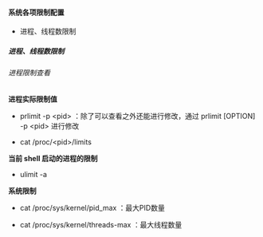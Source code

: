 #### 系统各项限制配置

- 进程、线程数限制

##### 进程、线程数限制

###### 进程限制查看

**进程实际限制值**

- prlimit -p \<pid\> ：除了可以查看之外还能进行修改，通过 prlimit [OPTION] -p \<pid\> 进行修改

- cat /proc/\<pid\>/limits

**当前 shell 启动的进程的限制**

- ulimit -a

**系统限制**

- cat /proc/sys/kernel/pid_max ：最大PID数量

- cat /proc/sys/kernel/threads-max ：最大线程数量
